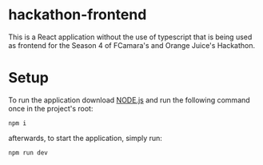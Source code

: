 # hackathon-frontend

This is a React application without the use of typescript that is being used as frontend for the Season 4 of FCamara's and Orange Juice's Hackathon.

# Setup

To run the application download [NODE.js](https://nodejs.org/) and run the following command once in the project's root:

` npm i `

afterwards, to start the application, simply run:

` npm run dev `
